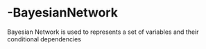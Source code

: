 # -BayesianNetwork
 Bayesian Network is used to represents a set of variables and their conditional dependencies 
